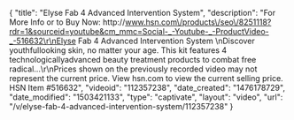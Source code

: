 {
    "title": "Elyse Fab 4 Advanced Intervention System",
    "description": "For More Info or to Buy Now: http:\/\/www.hsn.com\/products\/seo\/8251118?rdr=1&sourceid=youtube&cm_mmc=Social-_-Youtube-_-ProductVideo-_-516632\r\nElyse Fab 4 Advanced Intervention System \nDiscover youthfullooking skin, no matter your age. This kit features 4 technologicallyadvanced beauty treatment products to combat free radical...\r\nPrices shown on the previously recorded video may not represent the current price.  View hsn.com to view the current selling price. HSN Item #516632",
    "videoid": "112357238",
    "date_created": "1476178729",
    "date_modified": "1503421133",
    "type": "captivate",
    "layout": "video",
    "url": "\/v\/elyse-fab-4-advanced-intervention-system\/112357238"
}